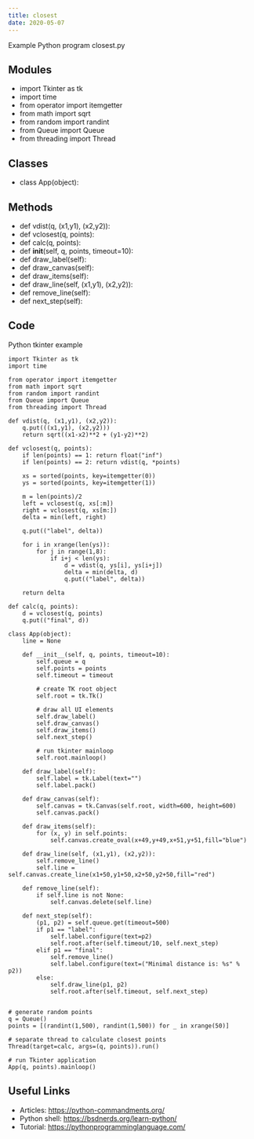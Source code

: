 ```yaml
---
title: closest
date: 2020-05-07
---
```

Example Python program closest.py

## Modules

* import Tkinter as tk
* import time
* from operator import itemgetter
* from math import sqrt
* from random import randint
* from Queue import Queue
* from threading import Thread

## Classes

* class App(object):

## Methods

* def vdist(q, (x1,y1), (x2,y2)):
* def vclosest(q, points):
* def calc(q, points):
* def __init__(self, q, points, timeout=10):
* def draw_label(self):
* def draw_canvas(self):
* def draw_items(self):
* def draw_line(self, (x1,y1), (x2,y2)):
* def remove_line(self):
* def next_step(self):

## Code

Python tkinter example

    import Tkinter as tk
    import time
    
    from operator import itemgetter
    from math import sqrt
    from random import randint
    from Queue import Queue
    from threading import Thread
    
    def vdist(q, (x1,y1), (x2,y2)):
        q.put(((x1,y1), (x2,y2)))
        return sqrt((x1-x2)**2 + (y1-y2)**2)
    
    def vclosest(q, points):
        if len(points) == 1: return float("inf")
        if len(points) == 2: return vdist(q, *points)
    
        xs = sorted(points, key=itemgetter(0))
        ys = sorted(points, key=itemgetter(1))
    
        m = len(points)/2
        left = vclosest(q, xs[:m])
        right = vclosest(q, xs[m:])
        delta = min(left, right)
    
        q.put(("label", delta))
    
        for i in xrange(len(ys)):
            for j in range(1,8):
                if i+j < len(ys):
                    d = vdist(q, ys[i], ys[i+j])
                    delta = min(delta, d)
                    q.put(("label", delta))
    
        return delta
    
    def calc(q, points):
        d = vclosest(q, points)
        q.put(("final", d))
    
    class App(object):
        line = None
    
        def __init__(self, q, points, timeout=10):
            self.queue = q
            self.points = points
            self.timeout = timeout
    
            # create TK root object
            self.root = tk.Tk()
    
            # draw all UI elements
            self.draw_label()
            self.draw_canvas()
            self.draw_items()
            self.next_step()
    
            # run tkinter mainloop
            self.root.mainloop()
    
        def draw_label(self):
            self.label = tk.Label(text="")
            self.label.pack()
    
        def draw_canvas(self):
            self.canvas = tk.Canvas(self.root, width=600, height=600)
            self.canvas.pack()
    
        def draw_items(self):
            for (x, y) in self.points:
                self.canvas.create_oval(x+49,y+49,x+51,y+51,fill="blue")
    
        def draw_line(self, (x1,y1), (x2,y2)):
            self.remove_line()
            self.line = self.canvas.create_line(x1+50,y1+50,x2+50,y2+50,fill="red")
    
        def remove_line(self):
            if self.line is not None:
                self.canvas.delete(self.line)
    
        def next_step(self):
            (p1, p2) = self.queue.get(timeout=500)
            if p1 == "label":
                self.label.configure(text=p2)
                self.root.after(self.timeout/10, self.next_step)
            elif p1 == "final":
                self.remove_line()
                self.label.configure(text=("Minimal distance is: %s" % p2))
            else:
                self.draw_line(p1, p2)
                self.root.after(self.timeout, self.next_step)
    
    
    # generate random points
    q = Queue()
    points = [(randint(1,500), randint(1,500)) for _ in xrange(50)]
    
    # separate thread to calculate closest points
    Thread(target=calc, args=(q, points)).run()
    
    # run Tkinter application
    App(q, points).mainloop()
    

## Useful Links

- Articles: https://python-commandments.org/
- Python shell: https://bsdnerds.org/learn-python/
- Tutorial: https://pythonprogramminglanguage.com/
